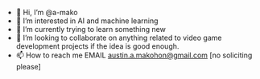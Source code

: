 - 👋 Hi, I’m @a-mako
- 👀 I’m interested in AI and machine learning
- 🌱 I’m currently trying to learn something new
- 💞️ I’m looking to collaborate on anything related to video game development projects if the idea is good enough.
- 📫 How to reach me EMAIL austin.a.makohon@gmail.com  [no soliciting please]

<!---
<My profile may not be so ✨ special ✨ or impressive yet, but hey, it will be one day! Plus, it will feature turtles 🐢🐢🐢
--->
